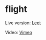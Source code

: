 # flight
Live version:
[Leet](https://flight-sim.vercel.app/)

Video:
[Vimeo](https://vimeo.com/777802023)

